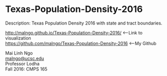 # Texas-Population-Density-2016

Description: Texas Population Density 2016 with state and tract boundaries.

 http://malngo.github.io/Texas-Population-Density-2016/ <--Link to visualization <br/>
 https://github.com/malngo/Texas-Population-Density-2016 <--My Github


Mai Linh Ngo <br/>
malngo@ucsc.edu <br/>
Professor Lodha <br/>
Fall 2016: CMPS 165
